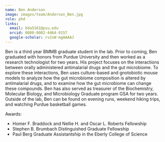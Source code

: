 ```yaml
---
name: Ben Anderson
image: images/team/Anderson_Ben.jpg
role: phd
links:
  email: bda5161@psu.edu
  orcid: 0000-0002-4464-9157
  google-scholar: rv2sW-mgAAAAJ
---
```


Ben is a third year BMMB graduate student in the lab. Prior to coming, Ben graduated with honors from Purdue University and then worked as a research technologist for two years. His project focuses on the interactions between orally administered antimalarial drugs and the gut microbiome. To explore these interactions, Ben uses culture-based and gnotobiotic mouse models to analyze how the gut microbiome composition is altered by antimalarial drugs, and to examine how the gut microbiome can change these compounds. Ben has also served as treasurer of the Biochemistry, Molecular Biology, and Microbiology Graduate program GSA for two years. Outside of the lab, Ben can be found on evening runs, weekend hiking trips, and watching Purdue basketball games.

Awards:
- Homer F. Braddock and Nellie H. and Oscar L. Roberts Fellowship
- Stephen B. Brumbach Distinguished Graduate Fellowship
- Paul Berg Graduate Assistantship in the Eberly College of Science


